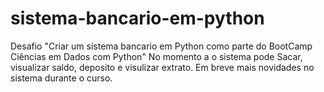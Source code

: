 # sistema-bancario-em-python
Desafio "Criar um sistema bancario em Python como parte do BootCamp Ciências em Dados com Python"
No momento a o sistema pode Sacar, visualizar saldo, deposito e visulizar extrato. Em breve mais novidades no sistema durante o curso.
